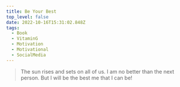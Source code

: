 ```yaml
---
title: Be Your Best
top_level: false
date: 2022-10-16T15:31:02.848Z
tags:
  - Book
  - VitaminG
  - Motivation
  - Motivational
  - SocialMedia
---
```

> The sun rises and sets on all of us. I am no better than the next person. But I will be the best me that I can be!